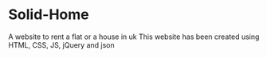 # Solid-Home
A website to rent a flat or a house in uk
This website has been created using HTML, CSS, JS, jQuery and json
